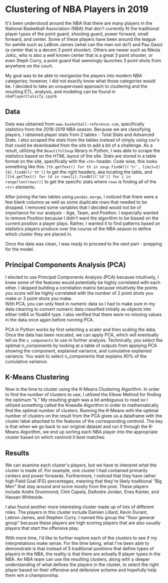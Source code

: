 # Clustering of NBA Players in 2019  
It's been understood around the NBA that there are many players in the National Basketball Association (NBA) that don't currently fit the traditional player types of the point guard, shooting guard, power forward, small forward, and center. Some of these players have been around the league for awhile such as LeBron James (what can the man not do?) and Pau Gasol (a center that is a decent 3 point shooter). Others are newer such as Nikola Jokic, who is also a well known center that is a great 3 point shooter, or even Steph Curry, a point guard that seemingly launches 3 point shots from anywhere on the court.

My goal was to be able to reorganize the players into modern NBA categories; however, I did not exactly know what those categories would be. I decided to take an unsupervised approach to clustering and the resulting ETL, analysis, and modeling can be found in `nbaPlayerClassify.ipynb`

## Data

Data was obtained from `www.basketball-reference.com`, specifically statistics from the 2018-2019 NBA season. Because we are classifying players, I obtained player stats from 2 tables - Total Stats and Advanced Stats. I also scraped the stats from the tables instead of simply using csv's that could be downloaded from the site to add a bit of a challenge. As a result, utilizing the `BeautifulSoup` library in Python, I was able to scrape the statistics based on the HTML layout of the site. Stats are stored in a table format on the site, specifically with the `<th>` header. Code wise, this looks something like this: `[th.getText() for th in soup.findAll('tr', limit=2)[0].findAll('th')]` to get the right headers, aka locating the table, and `[[td.getText() for td in rows[i].findAll('td')]
            for i in range(len(rows))]` to get the specific stats where `rows` is finding all of the `<tr>` elements.  

After joining the two tables using `pandas.merge`, I noticed that there were a few blank columns as well as some duplicate rows that needed to be dropped. I removed some variables that I decided would not be of importance for our analysis - Age, Team, and Position. I especially wanted to remove Position because I didn't want the algorithm to be biased on the current position a player plays. Rather, I wanted it to find patterns based on statistics players produce over the course of the NBA season to define which cluster they are placed in.  

Once the data was clean, I was ready to proceed to the next part - prepping for the model.  

## Principal Components Analysis (PCA)  

I elected to use Principal Components Analysis (PCA) because intuitively, I knew some of the features would potentially be highly correlated with each other. I skipped building a correlation matrix because intuitively the points you score will be highly correlated with the number of 2 point shots you make or 3 point shots you make.  
With PCA, you can only feed in numeric data so I had to make sure in my data cleaning to convert numeric data classified initially as objects into either int64 or float64 type. I also verified that there were no missing values in the data once again before running PCA.  

PCA in Python works by first selecting a scaler and then scaling the data. Once the data has been rescaled, we can apply PCA, which will eventually tell us the `n_components` to use in further analysis. Technically, you select the optimal n_components by looking at a table of outputs from applying PCA showing the component, explained variance, and cumulative explained variance. You want to select n_components that explains 90% of the cumulative variance.

## K-Means Clustering  

Now is the time to cluster using the K-Means Clustering Algorithm. In order to find the number of clusters to use, I utilized the Elbow Method for finding the optimum "k." My resulting graph was a bit ambiguous to read so I utilized something called the Kneedle Algorithm in order to mathematically find the optimal number of clusters. Running the K-Means with the optimal number of clusters on the result from the PCA gives us a dataframe with the cluster label attached to the features of the corresponding centroid. The key is that when we go back to our original dataset and run it through the K-Means Algorithm, we end up sorting each NBA player into the appropriate cluster based on which centroid it best matches.  
## Results  

We can examine each cluster's players, but we have to interpret what the cluster is made of. For example, one cluster I had contained primarily centers and power forwards. Furthermore, I noticed that they have rather high Field Goal (FG) percentages, meaning that they're likely traditional "Big Men" that stay around and score mostly from the post. These players include Andre Drummond, Clint Capela, DeAndre Jordan, Enes Kanter, and Hassan Whiteside.

I also found another more interesting cluster made up of lots of different roles. The players in this cluster include Damien Lillard, Kevin Durant, Lebron James, and Stephen Curry. I named this group the "floor general group" because these players are high scoring players that are also usually players that start the offensive play.  

With more time, I'd like to further explore each of the clusters to see if my interpretations make sense. For the time being, what I've been able to demonstrate is that instead of 5 traditional positions that define types of players in the NBA, the reality is that there are actually 8 player types in the NBA. An NBA team can use the resulting clusters, along with a deeper understanding of what defines the players in the cluster, to select the right player based on their offensive and defensive scheme and hopefully help them win a championship.  
